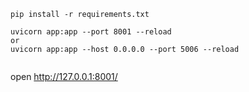 ```
pip install -r requirements.txt

uvicorn app:app --port 8001 --reload
or
uvicorn app:app --host 0.0.0.0 --port 5006 --reload


```

open
http://127.0.0.1:8001/
